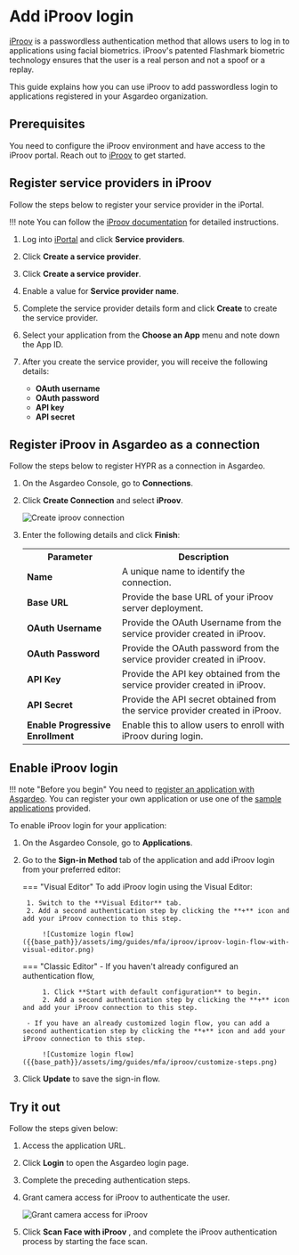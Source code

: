 # Add iProov login

[iProov](https://www.iproov.com/) is a passwordless authentication method that allows users to log in to applications using facial biometrics.
iProov's patented Flashmark biometric technology ensures that the user is a real person and not a spoof or a replay.

This guide explains how you can use iProov to add passwordless login to applications registered in your Asgardeo organization.

## Prerequisites

You need to configure the iProov environment and have access to the iProov portal. Reach out to [iProov](https://www.iproov.com/about-us/contact-us) to get started.

## Register service providers in iProov

Follow the steps below to register your service provider in the iPortal.

!!! note
    You can follow the [iProov documentation](https://docs.iproov.com/docs/Content/ImplementationGuide/iportal/create-service-providers.htm) for detailed instructions.

1. Log into [iPortal](https://portal.iproov.com/) and click **Service providers**.

2. Click **Create a service provider**.

3. Click **Create a service provider**.

4. Enable a value for **Service provider name**.

5. Complete the service provider details form and click **Create** to create the service provider.

6. Select your application from the **Choose an App** menu and note down the App ID.

7. After you create the service provider, you will receive the following details:
    - **OAuth username**
    - **OAuth password**
    - **API key**
    - **API secret**

## Register iProov in Asgardeo as a connection

Follow the steps below to register HYPR as a connection in Asgardeo.

1. On the Asgardeo Console, go to **Connections**.

2. Click **Create Connection** and select **iProov**.

    ![Create iproov connection]({{base_path}}'/assets/img/guides/mfa/iproov/iproov-add-connection.png)

3. Enter the following details and click **Finish**:

    <table>
      <tr>
        <th>Parameter</th>
        <th>Description</th>
      </tr>
      <tr>
        <td><b>Name</b></td>
        <td>A unique name to identify the connection.</td>
      </tr>
      <tr>
          <td><b>Base URL</b></td>
          <td>Provide the base URL of your iProov server deployment.</td>
      </tr>
      <tr>
          <td><b>OAuth Username</b></td>
          <td>Provide the OAuth Username from the service provider created in iProov.</td>
      </tr>
      <tr>
          <td><b>OAuth Password</b></td>
          <td>Provide the OAuth password from the service provider created in iProov.</td>
      </tr>
      <tr>
          <td><b>API Key</b></td>
          <td>Provide the API key obtained from the service provider created in iProov.</td>
      </tr>
      <tr>
          <td><b>API Secret</b></td>
          <td>Provide the API secret obtained from the service provider created in iProov.</td>
      </tr>
      <tr>
          <td><b>Enable Progressive Enrollment</b></td>
          <td>Enable this to allow users to enroll with iProov during login.</td>
      </tr>
    </table>

## Enable iProov login

!!! note "Before you begin"
    You need to [register an application with Asgardeo]({{base_path}}/guides/applications/). You can register your own application or use one of the [sample applications]({{base_path}}/get-started/try-samples/) provided.

To enable iProov login for your application:

1. On the Asgardeo Console, go to **Applications**.

2. Go to the **Sign-in Method** tab of the application and add iProov login from your preferred editor:

    === "Visual Editor"
        To add iProov login using the Visual Editor:

        1. Switch to the **Visual Editor** tab. 
        2. Add a second authentication step by clicking the **+** icon and add your iProov connection to this step.
            
            ![Customize login flow]({{base_path}}/assets/img/guides/mfa/iproov/iproov-login-flow-with-visual-editor.png)

    === "Classic Editor"
        - If you haven't already configured an authentication flow,

            1. Click **Start with default configuration** to begin.
            2. Add a second authentication step by clicking the **+** icon and add your iProov connection to this step.

        - If you have an already customized login flow, you can add a second authentication step by clicking the **+** icon and add your iProov connection to this step.

            ![Customize login flow]({{base_path}}/assets/img/guides/mfa/iproov/customize-steps.png)


3. Click **Update** to save the sign-in flow.

## Try it out

Follow the steps given below:

1. Access the application URL.

2. Click **Login** to open the Asgardeo login page.

3. Complete the preceding authentication steps.

4. Grant camera access for iProov to authenticate the user.

    ![Grant camera access for iProov]({{base_path}}assets/img/guides/mfa/iproov/grant-camera-access.png)

5. Click **Scan Face with iProov** , and complete the iProov authentication process by starting the face scan.
